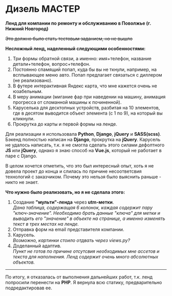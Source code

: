 # Дизель МАСТЕР
**Ленд для компании по ремонту и обслуживанию в Поволжье (г. Нижний Новгород)**

~~Это должно было стать тестовым заданием, но не вышло~~

**Несложный ленд, наделенный следующими особенностями:**
1. Три формы обратной связи, а именно: имя+телефон, название детали+телефон, вопрос+телефон.
2. Постоянно спамящий попап, куда бы вы не ткнули, например, на всплывающее меню авто. Попап предлагает связаться с диллером (не реализовано).
3. В футере интерактивная Яндекс карта, что мне кажется очень не юзабельным.
4. В меру анимации (мигание фар при наведении на машину, анимация прогресса от сломанной машины к починенной).
5. Каруселька для десктопных устройств, разбитая на 10 элементов, где в десятом выводится объект элемента (с 1 по 9), на который вы кликнули.
6. Прокрутка до карты и первой формы на ленде.

Для реализации я использовала **Python**, **Django**, **jQuery** и **SASS(scss)**. Бэкенд полностью написан на **Django**, прокрутка на **jQuery**. Карусель не удалось написать, т.к. я не смогла сделать этого силами дефолтного **JS** или **jQuery**, однако я знаю способ на **Vue.js**, который не работает в паре с Django.

В целом хочется отметить, что это был интересный опыт, хоть я не довела проект до конца и слилась по причине несоответсвия технологий с заказчиком. Почему это нельзя было выяснить раньше - никто не знает.

**Что нужно было реализовать, но я не сделала этого:**
1. Создание **"мульти"-ленда** через **utm-метки**.
<br/>*Дана таблица, содержащая  6 колонок, каждая содержит пару "ключ-значение". Необходимо брать данные "ключа" для метки и выводить его "значение" в объекте на странице, а именно изменять текст в трех местах на ленде.*
2. Отправка форм на email представителя компании.
3. Карусель. 
<br/>*Возможно, картинки стоило отдвать через views.py?*
4. Доделанный адаптив. 
<br/>*Пункт не готов по причине отсутсвия необходимых мне ассетов и текста для наполнения. Ленд содержит очень много абсолютных объектов.*

<hr/>

По итогу, я отказалась от выполнения дальнейших работ, т.к. ленд попросили перенести на **PHP**. Я вернула всю статику, предварительно подредактировав ее.
